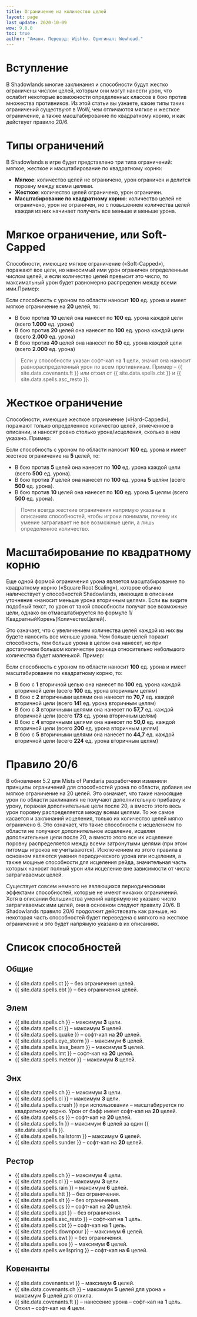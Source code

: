 ```yaml
---
title: Ограничение на количество целей
layout: page
last_update: 2020-10-09 
wow: 9.0.0
toc: true
author: "Амани. Перевод: Wishko. Оригинал: Wowhead."
---
```

# Вступление

В Shadowlands многие заклинания и способности будут жестко ограничены числом целей, которым они могут нанести урон, что ослабит некоторые возможности определенных классов в бою против множества противников. Из этой статьи вы узнаете, какие типы таких ограничений существуют в WoW, чем отличаются мягкое и жесткое ограничение, а также масштабирование по квадратному корню, и как действует правило 20/6.

# Типы ограничений

В Shadowlands в игре будет представлено три типа ограничений: мягкое, жесткое и масштабирование по квадратному корню:
* **Мягкое**: количество целей не ограничено, урон ограничен и делится поровну между всеми целями.  
* **Жесткое**: количество целей ограничено, урон ограничен.  
* **Масштабирование по квадратному корню**: количество целей не ограничено, урон не ограничен, но с повышением количества целей каждая из них начинает получать все меньше и меньше урона.  

# Мягкое ограничение, или Soft-Capped

Способности, имеющие мягкое ограничение («Soft-Capped»), поражают все цели, но наносимый ими урон ограничен определенным числом целей, и если количество целей превысит это число, то максимальный урон будет равномерно распределен между всеми ими.Пример:

Если способность с уроном по области наносит **100** ед. урона и имеет мягкое ограничение на **20** целей, то:
* В бою против **10** целей она нанесет по **100** ед. урона каждой цели (всего **1.000** ед. урона)
* В бою против **20** целей она нанесет по **100** ед. урона каждой цели (всего **2.000** ед. урона)
* В бою против **40** целей она нанесет по **50** ед. урона каждой цели (всего **2.000** ед. урона)

> Если у способности указан софт-кап на **1** цели, значит она наносит равнораспределенный урон по всем противникам. Пример –  {{ site.data.covenants.ft }} или отхил от {{ site.data.spells.cbt }} и {{ site.data.spells.asc_resto }}. 

# Жесткое ограничение

Способности, имеющие жесткое ограничение («Hard-Capped»), поражают только определенное количество целей, отмеченное в описании, и наносят ровно столько урона/исцеления, сколько в нем указано. Пример:

Если способность с уроном по области наносит **100** ед. урона и имеет жесткое ограничение на **5** целей, то:
* В бою против **5** целей она нанесет по **100** ед. урона каждой цели (всего **500** ед. урона).
* В бою против **7** целей она нанесет по **100** ед. урона **5** целям (всего **500** ед. урона).
* В бою против **10** целей она нанесет по **100** ед. урона **5** целям (всего **500** ед. урона).

> Почти всегда жесткие ограничения напрямую указаны в описаниях способностей, чтобы игроки понимали, почему их умение затрагивает не все возможные цели, а лишь определенное количество.

# Масштабирование по квадратному корню

Еще одной формой ограничения урона является масштабирование по квадратному корню («Square Root Scaling»), которое обычно наличествует у способностей Shadowlands, имеющих в описании уточнение «наносит меньше урона вторичным целям». Если вы видите подобный текст, то урон от такой способности получат все возможные цели, однако он отмасштабируется по формуле 1/КвадратныйКорень(КоличествоЦелей).

Это означает, что с увеличением количества целей каждой из них вы будете наносить все меньше урона. Чем больше целей поразит способность, тем больше урона в целом она нанесет, но при достаточном большом количестве разница относительно небольшого количества будет маленькой. Пример:

Если способность с уроном по области наносит **100** ед. урона и имеет масштабирование по квадратному корню, то:
* В бою с **1** вторичной целью она нанесет по **100** ед. урона каждой вторичной цели (всего **100** ед. урона вторичным целям)
* В бою с **2** вторичными целями она нанесет по **70,7** ед. каждой вторичной цели (всего **141** ед. урона вторичным целям)
* В бою с **3** вторичными целями она нанесет по **57,7** ед. каждой вторичной цели (всего **173** ед. урона вторичным целям)
* В бою с **4** вторичными целями она нанесет по **50,0** ед. каждой вторичной цели (всего **200** ед. урона вторичным целям)
* В бою с **5** вторичными целями она нанесет по **44,7** ед. каждой вторичной цели (всего **224** ед. урона вторичным целям)

# Правило 20/6

В обновлении 5.2 для Mists of Pandaria разработчики изменили принципы ограничений для способностей урона по области, добавив им мягкое ограничение на 20 целей. Это означает, что такие наносящие урон по области заклинания не получают дополнительную прибавку к урону, поражая дополнительные цели после 20, а вместо этого весь урон поровну распределяется между всеми целями. То же самое касается и заклинаний исцеления, только их количество целей мягко ограничено 6. Это означает, что такие способности с исцелением по области не получают дополнительное исцеление, исцеляя дополнительные цели после 20, а вместо этого все их исцеление поровну распределяется между всеми затронутыми целями (при этом питомцы игроков не учитываются). Исключением из этого правила в основном являются умения периодического урона или исцеления, а также мощные способности для исцеления рейда, значительная часть которых наносит полный урон или исцеление вне зависимости от числа затрагиваемых целей.

Существует совсем немного не являющихся периодическими эффектами способностей, которые не имеют никаких ограничений. Хотя в описании большинства умений напрямую не указано число затрагиваемых ими целей, они в основном следуют правилу 20/6. В Shadowlands правило 20/6 продолжит действовать как раньше, но некоторая часть способностей будет переведена с мягкого на жесткое ограничение и это будет напрямую указано в их описаниях.

# Список способностей

## Общие

* {{ site.data.spells.ct }} – без ограничения целей.  
* {{ site.data.spells.ebt }} – без ограничения целей.  

## Элем

* {{ site.data.spells.ch }} – максимум **3** цели.  
* {{ site.data.spells.cl }} – максимум **5** целей.  
* {{ site.data.spells.quake }} – софт-кап на **20** целей.  
* {{ site.data.spells.eye_storm }} – максимум **6** целей.  
* {{ site.data.spells.lava_beam }} – максимум **5** целей.  
* {{ site.data.spells.lmt }} – софт-кап на **20** целей.  
* {{ site.data.spells.meteor }} – максимум **8** целей.  

## Энх

* {{ site.data.spells.ch }} – максимум **3** цели.  
* {{ site.data.spells.cl }} – максимум **3** цели.  
* {{ site.data.spells.crush }} при использовании – масштабируется по квадратному корню. Урон от бафф имеет софт-кап на **20** целей.  
* {{ site.data.spells.cs }} – софт-кап на **20** целей.  
* {{ site.data.spells.fn }} – максимум **6** целей за один {{ site.data.spells.fs }}.  
* {{ site.data.spells.hailstorm }} – максимум **6** целей.  
* {{ site.data.spells.sunder }} – софт-кап на **20** целей.  

## Рестор

* {{ site.data.spells.ch }} – максимум **4** цели.  
* {{ site.data.spells.cl }} – максимум **3** цели.  
* {{ site.data.spells.rain }} – максимум **6** целей.  
* {{ site.data.spells.htt }} – без ограничения.  
* {{ site.data.spells.slt }} – без ограничения.  
* {{ site.data.spells.cs }} – софт-кап на **20** целей.  
* {{ site.data.spells.apt }} – без ограничения.  
* {{ site.data.spells.asc_resto }} – софт-кап на **1** цель.  
* {{ site.data.spells.cbt }} – софт-кап на **1** цель.  
* {{ site.data.spells.downpour }} – максимум **6** целей.  
* {{ site.data.spells.ewt }} – без ограничения.  
* {{ site.data.spells.soe }} – максимум **6** целей.  
* {{ site.data.spells.wellspring }} – софт-кап на **6** целей.  

## Ковенанты

* {{ site.data.covenants.vt }} – максимум **6** целей.  
* {{ site.data.covenants.ch }} – максимум **5** целей для урона + максимум **5** целей для отхила.  
* {{ site.data.covenants.ft }} – нанесение урона – софт-кап на **1** цель. Отхил – софт-кап на **4** цели.
